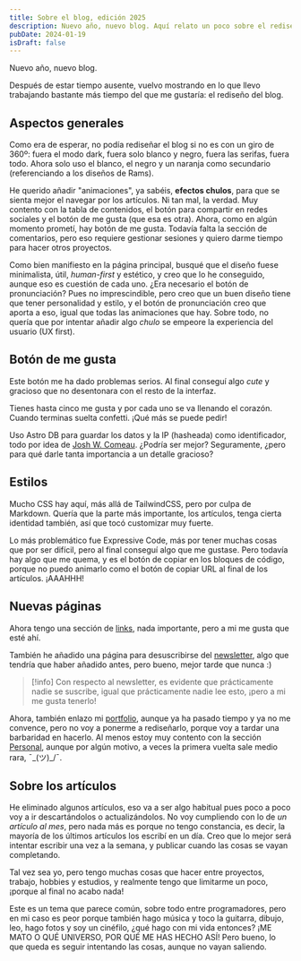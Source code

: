 ```yaml
---
title: Sobre el blog, edición 2025
description: Nuevo año, nuevo blog. Aquí relato un poco sobre el rediseño de este y sobre otras cuestiones varias.
pubDate: 2024-01-19
isDraft: false
---
```


Nuevo año, nuevo blog.

Después de estar tiempo ausente, vuelvo mostrando en lo que llevo trabajando bastante más tiempo del que me gustaría: el rediseño del blog.

## Aspectos generales

Como era de esperar, no podía rediseñar el blog si no es con un giro de 360º: fuera el modo dark, fuera solo blanco y negro, fuera las serifas, fuera todo. Ahora solo uso el blanco, el negro y un naranja como secundario (referenciando a los diseños de Rams).

He querido añadir "animaciones", ya sabéis, **efectos chulos**, para que se sienta mejor el navegar por los artículos. Ni tan mal, la verdad. Muy contento con la tabla de contenidos, el botón para compartir en redes sociales y el botón de me gusta (que esa es otra). Ahora, como en algún momento prometí, hay botón de me gusta. Todavía falta la sección de comentarios, pero eso requiere gestionar sesiones y quiero darme tiempo para hacer otros proyectos.

Como bien manifiesto en la página principal, busqué que el diseño fuese minimalista, útil, _human-first_ y estético, y creo que lo he conseguido, aunque eso es cuestión de cada uno. ¿Era necesario el botón de pronunciación? Pues no imprescindible, pero creo que un buen diseño tiene que tener personalidad y estilo, y el botón de pronunciación creo que aporta a eso, igual que todas las animaciones que hay. Sobre todo, no quería que por intentar añadir algo _chulo_ se empeore la experiencia del usuario (UX first).

## Botón de me gusta

Este botón me ha dado problemas serios. Al final conseguí algo _cute_ y gracioso que no desentonara con el resto de la interfaz.

Tienes hasta cinco me gusta y por cada uno se va llenando el corazón. Cuando terminas suelta confetti. ¡Qué más se puede pedir!

Uso Astro DB para guardar los datos y la IP (hasheada) como identificador, todo por idea de [Josh W. Comeau](https://www.joshwcomeau.com/blog/how-i-built-my-blog-v2/#database-stuff-8). ¿Podría ser mejor? Seguramente, ¿pero para qué darle tanta importancia a un detalle gracioso?

## Estilos

Mucho CSS hay aquí, más allá de TailwindCSS, pero por culpa de Markdown. Quería que la parte más importante, los artículos, tenga cierta identidad también, así que tocó customizar muy fuerte.

Lo más problemático fue Expressive Code, más por tener muchas cosas que por ser difícil, pero al final conseguí algo que me gustase. Pero todavía hay algo que me quema, y es el botón de copiar en los bloques de código, porque no puedo animarlo como el botón de copiar URL al final de los artículos. ¡AAAHHH!

## Nuevas páginas

Ahora tengo una sección de [links](/links), nada importante, pero a mi me gusta que esté ahí.

También he añadido una página para desuscribirse del [newsletter](/newsletter), algo que tendría que haber añadido antes, pero bueno, mejor tarde que nunca :)

> [!info]
> Con respecto al newsletter, es evidente que prácticamente nadie se suscribe, igual que prácticamente nadie lee esto, ¡pero a mi me gusta tenerlo!

Ahora, también enlazo mi [portfolio](https://portfolio.imangelo.dev/), aunque ya ha pasado tiempo y ya no me convence, pero no voy a ponerme a rediseñarlo, porque voy a tardar una barbaridad en hacerlo. Al menos estoy muy contento con la sección [Personal](https://portfolio.imangelo.dev/#personal), aunque por algún motivo, a veces la primera vuelta sale medio rara, ¯\_(ツ)\_/¯.

## Sobre los artículos

He eliminado algunos artículos, eso va a ser algo habitual pues poco a poco voy a ir descartándolos o actualizándolos. No voy cumpliendo con lo de _un artículo al mes_, pero nada más es porque no tengo constancia, es decir, la mayoría de los últimos artículos los escribí en un día. Creo que lo mejor será intentar escribir una vez a la semana, y publicar cuando las cosas se vayan completando.

Tal vez sea yo, pero tengo muchas cosas que hacer entre proyectos, trabajo, hobbies y estudios, y realmente tengo que limitarme un poco, ¡porque al final no acabo nada!

Este es un tema que parece común, sobre todo entre programadores, pero en mi caso es peor porque también hago música y toco la guitarra, dibujo, leo, hago fotos y soy un cinéfilo, ¿qué hago con mi vida entonces? ¡ME MATO O QUÉ UNIVERSO, POR QUÉ ME HAS HECHO ASÍ! Pero bueno, lo que queda es seguir intentando las cosas, aunque no vayan saliendo.
